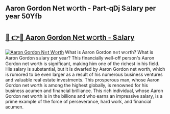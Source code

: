 ## Aaron Gordon N𝚎t w𝚘rth - Part-qDj S𝚊lary per year 50Yfb

# <h2><a href="http://gc4b9ki.nevu.top/?p=Aaron+Gordon">🔗 👉🔴 Aaron Gordon N𝚎t w𝚘rth - S𝚊lary</a></h2>

[![Aaron Gordon N𝚎t W𝚘rth](https://i.imgur.com/Oavwk0R.jpeg)](http://gc4b9ki.nevu.top/?p=Aaron+Gordon)
What is Aaron Gordon n𝚎t w𝚘rth? What is Aaron Gordon s𝚊lary per year?
This financially well-off person's Aaron Gordon net worth is significant, making him one of the richest in his field. His salary is substantial, but it is dwarfed by Aaron Gordon net worth, which is rumored to be even larger as a result of his numerous business ventures and valuable real estate investments. This prosperous man, whose Aaron Gordon net worth is among the highest globally, is renowned for his business acumen and financial brilliance. This rich individual, whose Aaron Gordon net worth is in the billions and who earns an impressive salary, is a prime example of the force of perseverance, hard work, and financial acumen.
